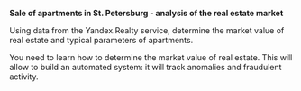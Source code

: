 __Sale of apartments in St. Petersburg - analysis of the real estate market__

Using data from the Yandex.Realty service, determine the market value of real estate and typical parameters of apartments.

You need to learn how to determine the market value of real estate. This will allow to build an automated system: it will track anomalies and fraudulent activity.
